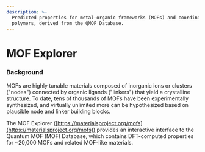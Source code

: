 ```yaml
---
description: >-
  Predicted properties for metal–organic frameworks (MOFs) and coordination
  polymers, derived from the QMOF Database.
---
```


# MOF Explorer

### Background

MOFs are highly tunable materials composed of inorganic ions or clusters ("nodes") connected by organic ligands ("linkers") that yield a crystalline structure. To date, tens of thousands of MOFs have been experimentally synthesized, and virtually unlimited more can be hypothesized based on plausible node and linker building blocks.

The MOF Explorer ([https://materialsproject.org/mofs](https://materialsproject.org/mofs)) provides an interactive interface to the Quantum MOF (MOF) Database, which contains DFT-computed properties for \~20,000 MOFs and related MOF-like materials.
